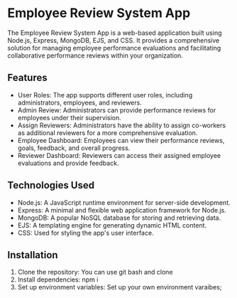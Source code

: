 # Employee Review System App

The Employee Review System App is a web-based application built using Node.js, Express, MongoDB, EJS, and CSS. It provides a comprehensive solution for managing employee performance evaluations and facilitating collaborative performance reviews within your organization.

## Features

- User Roles: The app supports different user roles, including administrators, employees, and reviewers.
- Admin Review: Administrators can provide performance reviews for employees under their supervision.
- Assign Reviewers: Administrators have the ability to assign co-workers as additional reviewers for a more comprehensive evaluation.
- Employee Dashboard: Employees can view their performance reviews, goals, feedback, and overall progress.
- Reviewer Dashboard: Reviewers can access their assigned employee evaluations and provide feedback.

## Technologies Used

- Node.js: A JavaScript runtime environment for server-side development.
- Express: A minimal and flexible web application framework for Node.js.
- MongoDB: A popular NoSQL database for storing and retrieving data.
- EJS: A templating engine for generating dynamic HTML content.
- CSS: Used for styling the app's user interface.

## Installation

1. Clone the repository: You can use git bash and clone
2. Install dependencies: npm i
3. Set up environment variables: Set up your own environment varaibes;
